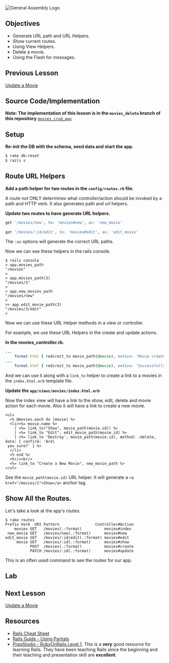 ![General Assembly Logo](http://i.imgur.com/ke8USTq.png)

## Objectives

* Generate URL path and URL Helpers.
* Show current routes.
* Using View Helpers.
* Delete a movie.
* Using the Flash for messages.

## Previous Lesson
[Update a Movie](./ControllerUpdate.md)

## Source Code/Implementation

**Note: The implementation of this lesson is in the `movies_delete` branch of this repository**
[`movies_crud_app`](https://github.com/tdyer/movies_crud_app)

## Setup

**Re-init the DB with the schema, seed data and start the app.**

```bash
$ rake db:reset
$ rails s
```

## Route URL Helpers

**Add a path helper for two routes in the `config/routes.rb` file.**

A route not ONLY determines what controller/action should be invoked by a path and HTTP verb. It also generates path and url helpers.

**Update two routes to have generate URL helpers.**

```ruby
get '/movies/new', to: 'movies#new', as: 'new_movie'
 
get '/movies/:id/edit', to: 'movies#edit', as: 'edit_movie'
```
The `:as` options will generate the correct URL paths.

Now we can see these helpers in the rails console.

```
$ rails console
> app.movies_path  
"/movies"
> 
> app.movies_path(3)
"/movies/3"
>
> app.new_movies_path
"/movies/new"
>
>> app.edit_movie_path(3)
"/movies/3/edit"
> 
```

Now we can use these URL Helper methods in a view or controller.

For example, we use these URL Helpers in the create and update actions.

**In the movies_controller.rb.**

```ruby
...
	format.html { redirect_to movie_path(@movie), notice: 'Movie created' }
...
	format.html { redirect_to movie_path(@movie), notice: 'Successfully updated the movie' }
```

And we can use it along with a `link_to` helper to create a link to a movies in the `index.html.erb` template file.

**Update the `app/views/movies/index.html.erb`**

Now the index view will have a link to the show, edit, delete and movie action for each movie. Also it will have a link to create a new movie.

```
<ul>
  <% @movies.each do |movie| %>
  <li><%= movie.name %>
    | <%= link_to("Show", movie_path(movie.id)) %>
    | <%= link_to "Edit", edit_movie_path(movie.id) %>
    | <%= link_to 'Destroy', movie_path(movie.id), method: :delete, data: { confirm: 'Are\
 you sure?' } %>
  </li>
  <% end %>
  <hr/><br/>
  <%= link_to "Create a New Movie", new_movie_path %>
</ul>

```

See the `movie_path(movie.id)` URL helper. It will generate a `<a href="/movies/1">Show</a>` anchor tag.

## Show All the Routes.

Let's take a look at the app's routes.

```
$ rake routes
Prefix Verb  URI Pattern                Controller#Action                             
    movies GET   /movies(.:format)          movies#index                                  
 new_movie GET   /movies/new(.:format)      movies#new                                    
edit_movie GET   /movies/:id/edit(.:format) movies#edit                                   
     movie GET   /movies/:id(.:format)      movies#show                                   
           POST  /movies(.:format)          movies#create                                 
           PATCH /movies/:id(.:format)      movies#update 
```

This is an often used command to see the routes for our app.



## Lab

## Next Lesson
[Update a Movie](ControllerUpdate.md)

## Resources
* [Rails Cheat Sheet](Cheatsheet.md)
* [Rails Guide - Using Partials](http://guides.rubyonrails.org/layouts_and_rendering.html#using-partials)
* [PragStudio - RubyOnRails Level 1](https://pragmaticstudio.com/rails). This is a **very** good resource for learning Rails. They have been teaching Rails since the beginning and their teaching and presentation skill are **excellent**.



